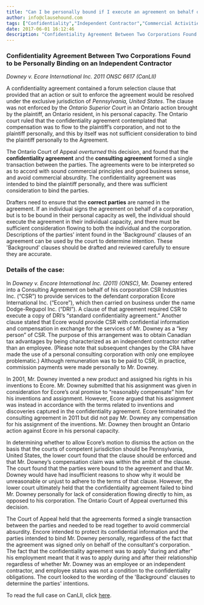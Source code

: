 ```yaml
---
title: "Can I be personally bound if I execute an agreement on behalf of my company?"
author: info@clausehound.com
tags: ["Confidentiality","Independent Contractor","Commercial Activities","info@clausehound.com","Background"]
date: 2017-06-01 16:12:46
description: "Confidentiality Agreement Between Two Corporations Found to be Personally Binding on an Independent Contractor."
---
```



### Confidentiality Agreement Between Two Corporations Found to be Personally Binding on an Independent Contractor

*Downey v. Ecore International Inc. 2011 ONSC 6617 (CanLII)*

A confidentiality agreement contained a forum selection clause that provided that an action or suit to enforce the agreement would be resolved under the exclusive jurisdiction of *Pennsylvania, United States*. The clause was not enforced by the *Ontario Superior Court* in an Ontario action brought by the plaintiff, an Ontario resident, in his personal capacity. The Ontario court ruled that the confidentiality agreement contemplated that compensation was to flow to the plaintiff’s corporation, and not to the plaintiff personally, and this by itself was not sufficient consideration to bind the plaintiff personally to the Agreement. 

The Ontario Court of Appeal *overturned* this decision, and found that the **confidentiality agreement** and the **consulting agreement** formed a single transaction between the parties. The agreements were to be interpreted so as to accord with sound commercial principles and good business sense, and avoid commercial absurdity. The confidentiality agreement was intended to bind the plaintiff personally, and there was sufficient consideration to bind the parties.

Drafters need to ensure that the **correct parties** are named in the agreement. If an individual signs the agreement on behalf of a corporation, but is to be bound in their personal capacity as well, the individual should execute the agreement in their individual capacity, and there must be sufficient consideration flowing to both the individual and the corporation. Descriptions of the parties' intent found in the 'Background' clauses of an agreement can be used by the court to determine intention. These 'Background' clauses should be drafted and reviewed carefully to ensure they are accurate.

### Details of the case:

In *Downey v. Encore International Inc. (2011) (ONSC)*, Mr. Downey entered into a Consulting Agreement on behalf of his corporation CSR Industries Inc. (“CSR”) to provide services to the defendant corporation Ecore International Inc. (“Ecore”), which then carried on business under the name Dodge-Regupol Inc. (“DRI”). A clause of that agreement required CSR to execute a copy of DRI’s “standard confidentiality agreement.” Another clause stated that Ecore would provide CSR with confidential information and compensation in exchange for the services of Mr. Downey as a “key person” of CSR. The purpose of this arrangement was to obtain Canadian tax advantages by being characterized as an independent contractor rather than an employee. (Please note that subsequent changes by the CRA have made the use of a personal consulting corporation with only one employee problematic.) Although remuneration was to be paid to CSR, in practice, commission payments were made personally to Mr. Downey.

In 2001, Mr. Downey invented a new product and assigned his rights in his inventions to Ecore. Mr. Downey submitted that his assignment was given in consideration for Ecore’s oral promise to “reasonably compensate” him for his inventions and assignment. However, Ecore argued that his assignment was instead in accordance with the terms related to inventions and discoveries captured in the confidentiality agreement. Ecore terminated the consulting agreement in 2011 but did not pay Mr. Downey any compensation for his assignment of the inventions. Mr. Downey then brought an Ontario action against Ecore in his personal capacity. 

In determining whether to allow Ecore’s motion to dismiss the action on the basis that the courts of competent jurisdiction should be Pennsylvania, United States, the lower court found that the clause should be enforced and that Mr. Downey’s compensation claim was within the ambit of the clause. The court found that the parties were bound to the agreement and that Mr. Downey would have had insufficient reasons to show why it would be unreasonable or unjust to adhere to the terms of that clause. However, the lower court ultimately held that the confidentiality agreement failed to bind Mr. Downey personally for lack of consideration flowing directly to him, as opposed to his corporation. The Ontario Court of Appeal overturned this decision.

The Court of Appeal held that the agreements formed a single transaction between the parties and needed to be read together to avoid commercial absurdity. Encore intended to protect its confidential information and the parties intended to bind Mr. Downey personally, regardless of the fact that the agreement was signed only on behalf of the consultant's corporation. The fact that the confidentiality agreement was to apply "during and after" his employment meant that it was to apply during and after their relationship regardless of whether Mr. Downey was an employee or an independent contractor, and employee status was not a condition to the confidentiality obligations. The court looked to the wording of the 'Background' clauses to determine the parties' intentions.

To read the full case on CanLII, click [here](https://www.canlii.org/en/on/onca/doc/2012/2012onca480/2012onca480.html).
